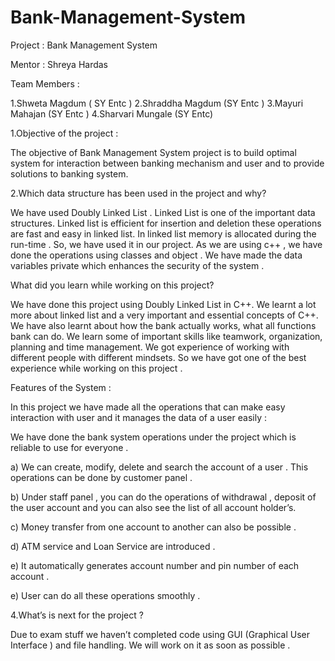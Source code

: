 # Bank-Management-System
Project : Bank Management System

Mentor : Shreya Hardas

Team Members :

1.Shweta Magdum ( SY Entc )
2.Shraddha Magdum (SY Entc )
3.Mayuri Mahajan (SY Entc )
4.Sharvari Mungale (SY Entc)

1.Objective of the project :

The objective of Bank Management System project is to build optimal system for interaction between banking mechanism and user and to provide solutions to banking system.

2.Which data structure has been used in the project and why?

We have used Doubly Linked List . Linked List is one of the important data structures. Linked list is efficient for insertion and deletion these operations are fast and easy in linked list. In linked list memory is allocated during the run-time . So, we have used it in our project. As we are using c++ , we have done the operations using classes and object . We have made the data variables private which enhances the security of the system .

What did you learn while working on this project?

We have done this project using Doubly Linked List in C++. We learnt a lot more about linked list and a very important and essential concepts of C++. We have also learnt about how the bank actually works, what all functions bank can do. We learn some of important skills like teamwork, organization, planning and time management. We got experience of working with different people with different mindsets. So we have got one of the best experience while working on this project .

Features of the System :

In this project we have made all the operations that can make easy interaction with user and it manages the data of a user easily :

We have done the bank system operations under the project which is reliable to use for everyone .

a) We can create, modify, delete and search the account of a user . This operations can be done by customer panel .

b) Under staff panel , you can do the operations of withdrawal , deposit of the user account and you can also see the list of all account holder’s.

c) Money transfer from one account to another can also be possible .

d) ATM service and Loan Service are introduced .

e) It automatically generates account number and pin number of each account .

e) User can do all these operations smoothly .

4.What’s is next for the project ?

Due to exam stuff we haven’t completed code using GUI (Graphical User Interface ) and file handling. We will work on it as soon as possible .

